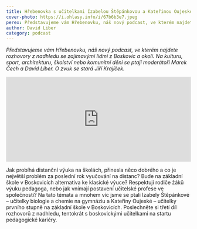 ```yaml
---
title: Hřebenovka s učitelkami Izabelou Štěpánkovou a Kateřinou Oujeskou
cover-photo: https://i.ohlasy.info/i/67b6b3e7.jpeg
perex: Představujeme vám Hřebenovku, náš nový podcast, ve kterém najdete rozhovory z nadhledu se zajímavými lidmi z Boskovic a okolí.
author: David Liber
category: podcast
---
```


*Představujeme vám Hřebenovku, náš nový podcast, ve kterém najdete rozhovory z nadhledu se zajímavými lidmi z Boskovic a okolí. Na kulturu, sport, architekturu, školství nebo komunitní dění se ptají moderátoři Marek Čech a David Liber. O zvuk se stará Jiří Krajíček.*

<iframe src="https://open.spotify.com/embed/episode/2F3C0GJYOCrzrvtUlbna5u" width="100%" height="232" frameborder="0" allowtransparency="true" allow="encrypted-media"></iframe>

Jak probíhá distanční výuka na školách, přinesla něco dobrého a co je největší problém za poslední rok vyučování na distanc? Bude na základní škole v Boskovicích alternativa ke klasické výuce? Respektují rodiče žáků výuku pedagoga, nebo jak vnímají postavení učitelské profese ve společnosti? Na tato témata a mnohem víc jsme se ptali Izabely Štěpánkové – učitelky biologie a chemie na gymnáziu a Kateřiny Oujeské – učitelky prvního stupně na základní škole v Boskovicích. Poslechněte si třetí díl rozhovorů z nadhledu, tentokrát s boskovickými učitelkami na startu pedagogické kariéry.
